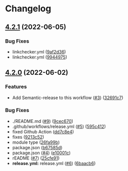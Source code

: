 # Changelog

## [4.2.1](https://github.com/asset-projects/token-list/compare/v4.2.0...v4.2.1) (2022-06-05)


### Bug Fixes

* linkchecker.yml ([9af2d36](https://github.com/asset-projects/token-list/commit/9af2d36a023657f16a97fd87bfcfaa27a7e25dfc))
* linkchecker.yml ([9944975](https://github.com/asset-projects/token-list/commit/994497537c989316a17d8f93cda70e6678728fab))

## [4.2.0](https://github.com/asset-projects/token-list/compare/v4...v4.2.0) (2022-06-02)

### Features

- Add Semantic-release to this workflow ([#3](https://github.com/asset-projects/token-list/issues/3)) ([32691c7](https://github.com/asset-projects/token-list/commit/32691c7af5d42ac29065c0d9c425873c86b5eba9))

### Bug Fixes

- ./README.md ([#9](https://github.com/asset-projects/token-list/issues/9)) ([9cec670](https://github.com/asset-projects/token-list/commit/9cec670b8c8029e828fd152278bbf655a7688f48))
- .github/workflows/release.yml ([#5](https://github.com/asset-projects/token-list/issues/5)) ([595c412](https://github.com/asset-projects/token-list/commit/595c4127be5086b98ce5755c3bdca65c8f5b2bd7))
- fixed Github Action ([dd7c8e4](https://github.com/asset-projects/token-list/commit/dd7c8e48112edf1ddc61f7ab076ff8c2cb7ae6e3))
- fixes ([9213c52](https://github.com/asset-projects/token-list/commit/9213c524ea22ed4f2340d536e8488a174ed738be))
- module type ([26fa99b](https://github.com/asset-projects/token-list/commit/26fa99b33b62fbf7b011e8950e71b54e43c2d08c))
- package.json ([b67585d](https://github.com/asset-projects/token-list/commit/b67585dfc793612212a6c4bf27b6b69a5067a13b))
- package.json ([#4](https://github.com/asset-projects/token-list/issues/4)) ([e10001c](https://github.com/asset-projects/token-list/commit/e10001c8103d3c6a34648032d674e6acb84472f6))
- rEADME ([#7](https://github.com/asset-projects/token-list/issues/7)) ([25cfe91](https://github.com/asset-projects/token-list/commit/25cfe911bcf10a0a88b0b907c39483427018af4c))
- **release.yml:** release.yml ([#6](https://github.com/asset-projects/token-list/issues/6)) ([6baacb6](https://github.com/asset-projects/token-list/commit/6baacb6bcdaaff45b908dd6a45a4b3aacf017071))
